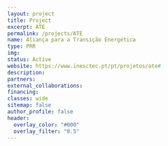 ```yaml
---
layout: project
title: Project
excerpt: ATE
permalink: /projects/ATE
name: Aliança para a Transição Energética
type: PRR
img:
status: Active
website: https://www.inesctec.pt/pt/projetos/ate#
description:
partners:
external_collaborations:
financing:
classes: wide
sitemap: false
author_profile: false
header:
  overlay_color: "#000"
  overlay_filter: "0.5"
---
```

